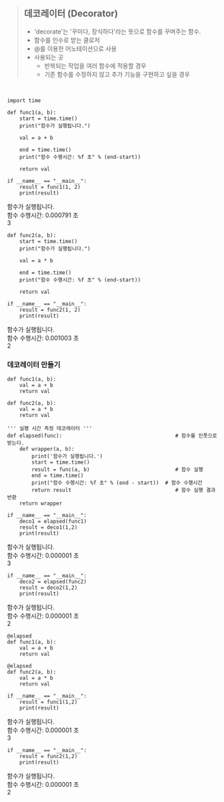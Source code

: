 > ## 데코레이터 (Decorator)
> - 'decorate'는 '꾸미다, 장식하다'라는 뜻으로 함수를 꾸며주는 함수.
> - 함수를 인수로 받는 클로저
> - @를 이용한 어노테이션으로 사용
> - 사용되는 곳
>   - 반복되는 작업을 여러 함수에 적용할 경우
>   - 기존 함수를 수정하지 않고 추가 기능을 구현하고 싶을 경우

<br>

    import time

    def func1(a, b):
        start = time.time()
        print("함수가 실행됩니다.")
    
        val = a + b
    
        end = time.time()
        print("함수 수행시간: %f 초" % (end-start))
    
        return val

    if __name__ == "__main__":
        result = func1(1, 2)
        print(result)

함수가 실행됩니다.   
함수 수행시간: 0.000791 초   
3   

    def func2(a, b):
        start = time.time()
        print("함수가 실행됩니다.")
    
        val = a * b
    
        end = time.time()
        print("함수 수행시간: %f 초" % (end-start))
    
        return val

    if __name__ == "__main__":
        result = func2(1, 2)
        print(result)

함수가 실행됩니다.   
함수 수행시간: 0.001003 초   
2   

### 데코레이터 만들기

~~~
def func1(a, b):
    val = a + b   
    return val

def func2(a, b):
    val = a * b   
    return val
~~~
~~~
''' 실행 시간 측정 데코레이터 '''
def elapsed(func):                                     # 함수를 인풋으로 받는다.
    def wrapper(a, b):
        print('함수가 실행됩니다.')
        start = time.time()
        result = func(a, b)                            # 함수 실행
        end = time.time()
        print("함수 수행시간: %f 초" % (end - start))  # 함수 수행시간
        return result                                  # 함수 실행 결과 반환
    return wrapper
~~~
~~~
if __name__ == "__main__":
    deco1 = elapsed(func1)
    result = deco1(1,2)
    print(result)
~~~
함수가 실행됩니다.   
함수 수행시간: 0.000001 초   
3   

~~~
if __name__ == "__main__":
    deco2 = elapsed(func2)
    result = deco2(1,2)
    print(result)
~~~

함수가 실행됩니다.   
함수 수행시간: 0.000001 초   
2   

~~~
@elapsed
def func1(a, b):
    val = a + b   
    return val

@elapsed
def func2(a, b):
    val = a * b   
    return val
~~~
~~~
if __name__ == "__main__":
    result = func1(1,2)
    print(result)
~~~
함수가 실행됩니다.   
함수 수행시간: 0.000001 초   
3   

~~~
if __name__ == "__main__":
    result = func2(1,2)
    print(result)
~~~
함수가 실행됩니다.   
함수 수행시간: 0.000001 초   
2   